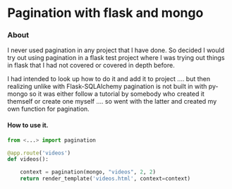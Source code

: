 # Pagination with flask and mongo

### About

I never used pagination in any project that I have done. So decided I would try out using pagination in a 
flask test project where I was trying out things in flask that I had not covered or covered in depth before.  

I had intended to look up how to do it and add it to project .... but then realizing unlike with
Flask-SQLAlchemy pagination is not built in with py-mongo so it was either follow a tutorial by somebody who created it themself or create one myself .... so went with the latter and created my own function for pagination. 


#### How to use it.

```python
from <...> import pagination

@app.route('videos')
def videos():

    context = pagination(mongo, "videos", 2, 2)
    return render_template('videos.html', context=context)
```